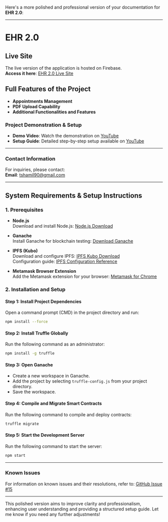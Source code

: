 Here's a more polished and professional version of your documentation for **EHR 2.0**:

---

# EHR 2.0

## Live Site
The live version of the application is hosted on Firebase.  
**Access it here**: [EHR 2.0 Live Site](https://ehr-2-0.web.app/)

## Full Features of the Project
- **Appointments Management**  
- **PDF Upload Capability**  
- **Additional Functionalities and Features**  

### Project Demonstration & Setup
- **Demo Video**: Watch the demonstration on [YouTube](https://youtu.be/d_-pWoGgdVs)
- **Setup Guide**: Detailed step-by-step setup available on [YouTube](https://youtube.com/playlist?list=PL54V-i7zW55d1VKxEkp9DCPt5k_zE6m3X)

---

### Contact Information
For inquiries, please contact:  
**Email**: [tshamil90@gmail.com](mailto:tshamil90@gmail.com?Subject=ehr-blockchain&Body=Hi,)

---

## System Requirements & Setup Instructions

### 1. Prerequisites
- **Node.js**  
  Download and install Node.js: [Node.js Download](https://nodejs.org/en/download/)

- **Ganache**  
  Install Ganache for blockchain testing: [Download Ganache](https://www.trufflesuite.com/ganache)

- **IPFS (Kubo)**  
  Download and configure IPFS: [IPFS Kubo Download](https://dist.ipfs.tech/#go-ipfs)  
  Configuration guide: [IPFS Configuration Reference](https://github.com/shamil-t/ehr-blockchain/issues/15#issuecomment-1333342345)

- **Metamask Browser Extension**  
  Add the Metamask extension for your browser: [Metamask for Chrome](https://chrome.google.com/webstore/detail/metamask/nkbihfbeogaeaoehlefnkodbefgpgknn?hl=en-US)

### 2. Installation and Setup

#### Step 1: Install Project Dependencies
Open a command prompt (CMD) in the project directory and run:
```bash
npm install --force
```

#### Step 2: Install Truffle Globally
Run the following command as an administrator:
```bash
npm install -g truffle
```

#### Step 3: Open Ganache
- Create a new workspace in Ganache.
- Add the project by selecting `truffle-config.js` from your project directory.
- Save the workspace.

#### Step 4: Compile and Migrate Smart Contracts
Run the following command to compile and deploy contracts:
```bash
truffle migrate
```

#### Step 5: Start the Development Server
Run the following command to start the server:
```bash
npm start
```

---

### Known Issues
For information on known issues and their resolutions, refer to: [GitHub Issue #15](https://github.com/shamil-t/ehr-blockchain/issues/15)

---

This polished version aims to improve clarity and professionalism, enhancing user understanding and providing a structured setup guide. Let me know if you need any further adjustments!
